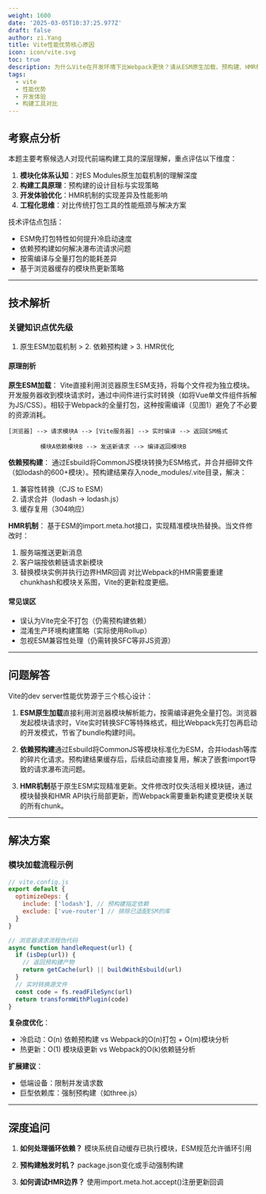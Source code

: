 ```yaml
---
weight: 1600
date: '2025-03-05T10:37:25.977Z'
draft: false
author: zi.Yang
title: Vite性能优势核心原因
icon: icon/vite.svg
toc: true
description: 为什么Vite在开发环境下比Webpack更快？请从ESM原生加载、预构建、HMR机制等角度说明其核心优势？
tags:
  - vite
  - 性能优势
  - 开发体验
  - 构建工具对比
---
```


## 考察点分析

本题主要考察候选人对现代前端构建工具的深层理解，重点评估以下维度：

1. **模块化体系认知**：对ES Modules原生加载机制的理解深度
2. **构建工具原理**：预构建的设计目标与实现策略
3. **开发体验优化**：HMR机制的实现差异及性能影响
4. **工程化思维**：对比传统打包工具的性能瓶颈与解决方案

技术评估点包括：

- ESM免打包特性如何提升冷启动速度
- 依赖预构建如何解决瀑布流请求问题
- 按需编译与全量打包的能耗差异
- 基于浏览器缓存的模块热更新策略

---

## 技术解析

### 关键知识点优先级

1. 原生ESM加载机制 > 2. 依赖预构建 > 3. HMR优化

#### 原理剖析

**原生ESM加载**：
Vite直接利用浏览器原生ESM支持，将每个文件视为独立模块。开发服务器收到模块请求时，通过中间件进行实时转换（如将Vue单文件组件拆解为JS/CSS）。相较于Webpack的全量打包，这种按需编译（见图1）避免了不必要的资源消耗。

```text
[浏览器] --> 请求模块A --> [Vite服务器] --> 实时编译 --> 返回ESM格式
                 ↓
         模块A依赖模块B --> 发送新请求 --> 编译返回模块B
```

**依赖预构建**：
通过Esbuild将CommonJS模块转换为ESM格式，并合并细碎文件（如lodash的600+模块）。预构建结果存入node_modules/.vite目录，解决：

1. 兼容性转换（CJS to ESM）
2. 请求合并（lodash -> lodash.js）
3. 缓存复用（304响应）

**HMR机制**：
基于ESM的import.meta.hot接口，实现精准模块热替换。当文件修改时：

1. 服务端推送更新消息
2. 客户端按依赖链请求新模块
3. 替换模块实例并执行边界HMR回调
对比Webpack的HMR需要重建chunkhash和模块关系图，Vite的更新粒度更细。

#### 常见误区

- 误认为Vite完全不打包（仍需预构建依赖）
- 混淆生产环境构建策略（实际使用Rollup）
- 忽视ESM兼容性处理（仍需转换SFC等非JS资源）

---

## 问题解答

Vite的dev server性能优势源于三个核心设计：

1. **ESM原生加载**直接利用浏览器模块解析能力，按需编译避免全量打包。浏览器发起模块请求时，Vite实时转换SFC等特殊格式，相比Webpack先打包再启动的开发模式，节省了bundle构建时间。

2. **依赖预构建**通过Esbuild将CommonJS等模块标准化为ESM，合并lodash等库的碎片化请求。预构建结果缓存后，后续启动直接复用，解决了嵌套import导致的请求瀑布流问题。

3. **HMR机制**基于原生ESM实现精准更新。文件修改时仅失活相关模块链，通过模块替换和HMR API执行局部更新，而Webpack需要重新构建变更模块关联的所有chunk。

---

## 解决方案

### 模块加载流程示例

```javascript
// vite.config.js
export default {
  optimizeDeps: {
    include: ['lodash'], // 预构建指定依赖
    exclude: ['vue-router'] // 排除已适配ESM的库
  }
}

// 浏览器请求流程伪代码
async function handleRequest(url) {
  if (isDep(url)) {
    // 返回预构建产物
    return getCache(url) || buildWithEsbuild(url)
  }
  // 实时转换源文件
  const code = fs.readFileSync(url)
  return transformWithPlugin(code)
}
```

**复杂度优化**：

- 冷启动：O(n) 依赖预构建 vs Webpack的O(n)打包 + O(m)模块分析
- 热更新：O(1) 模块级更新 vs Webpack的O(k)依赖链分析

**扩展建议**：

- 低端设备：限制并发请求数
- 巨型依赖库：强制预构建（如three.js）

---

## 深度追问

1. **如何处理循环依赖？**
   模块系统自动缓存已执行模块，ESM规范允许循环引用

2. **预构建触发时机？**
   package.json变化或手动强制构建

3. **如何调试HMR边界？**
   使用import.meta.hot.accept()注册更新回调
